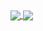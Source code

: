 <a href="https://github.com/hacker1024">
  <img align="center" src="https://github-readme-stats-hacker1024.vercel.app/api?username=hacker1024&show_icons=true&theme=nord&include_all_commits=true" />
</a>
<a href="https://github.com/hacker1024">
  <img align="center" src="https://github-readme-stats-hacker1024.vercel.app/api/top-langs/?username=hacker1024&size_weight=0.2&langs_count=8&theme=nord&layout=compact&hide=asl,assembly,makefile" />
</a>
